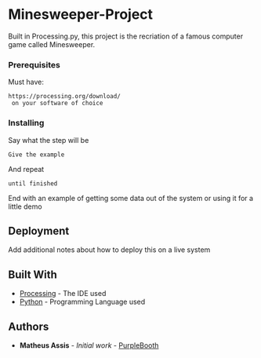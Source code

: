 # Minesweeper-Project

Built in Processing.py, this project is the recriation of a famous computer game called Minesweeper.

### Prerequisites

Must have:

```
https://processing.org/download/ 
 on your software of choice
```

### Installing

Say what the step will be

```
Give the example
```

And repeat

```
until finished
```

End with an example of getting some data out of the system or using it for a little demo


## Deployment

Add additional notes about how to deploy this on a live system

## Built With

* [Processing](https://processing.org/) - The IDE used
* [Python](https://www.python.org/) - Programming Language used

## Authors

* **Matheus Assis** - *Initial work* - [PurpleBooth](https://github.com/PurpleBooth)
